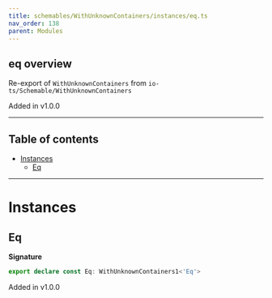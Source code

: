 ```yaml
---
title: schemables/WithUnknownContainers/instances/eq.ts
nav_order: 138
parent: Modules
---
```


## eq overview

Re-export of `WithUnknownContainers` from `io-ts/Schemable/WithUnknownContainers`

Added in v1.0.0

---

<h2 class="text-delta">Table of contents</h2>

- [Instances](#instances)
  - [Eq](#eq)

---

# Instances

## Eq

**Signature**

```ts
export declare const Eq: WithUnknownContainers1<'Eq'>
```

Added in v1.0.0
